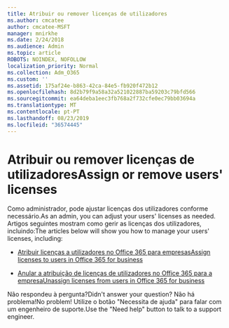 ```yaml
---
title: Atribuir ou remover licenças de utilizadores
ms.author: cmcatee
author: cmcatee-MSFT
manager: mnirkhe
ms.date: 2/24/2018
ms.audience: Admin
ms.topic: article
ROBOTS: NOINDEX, NOFOLLOW
localization_priority: Normal
ms.collection: Adm_O365
ms.custom: ''
ms.assetid: 175af24e-b863-42ca-84e5-fb920f472b12
ms.openlocfilehash: 8d2b79f9a58a32a521022887ba59203c79bfd566
ms.sourcegitcommit: ea64deba1eec3fb768a2f732cfe0ec79bb03694a
ms.translationtype: MT
ms.contentlocale: pt-PT
ms.lasthandoff: 08/23/2019
ms.locfileid: "36574445"
---
```

# <a name="assign-or-remove-users-licenses"></a><span data-ttu-id="5eb7f-102">Atribuir ou remover licenças de utilizadores</span><span class="sxs-lookup"><span data-stu-id="5eb7f-102">Assign or remove users' licenses</span></span>

<span data-ttu-id="5eb7f-103">Como administrador, pode ajustar licenças dos utilizadores conforme necessário.</span><span class="sxs-lookup"><span data-stu-id="5eb7f-103">As an admin, you can adjust your users' licenses as needed.</span></span> <span data-ttu-id="5eb7f-104">Artigos seguintes mostram como gerir as licenças dos utilizadores, incluindo:</span><span class="sxs-lookup"><span data-stu-id="5eb7f-104">The articles below will show you how to manage your users' licenses, including:</span></span>
  
- [<span data-ttu-id="5eb7f-105">Atribuir licenças a utilizadores no Office 365 para empresas</span><span class="sxs-lookup"><span data-stu-id="5eb7f-105">Assign licenses to users in Office 365 for business</span></span>](https://docs.microsoft.com/en-us/office365/admin/subscriptions-and-billing/assign-licenses-to-users)

- [<span data-ttu-id="5eb7f-106">Anular a atribuição de licenças de utilizadores no Office 365 para a empresa</span><span class="sxs-lookup"><span data-stu-id="5eb7f-106">Unassign licenses from users in Office 365 for business</span></span>](https://docs.microsoft.com/en-us/office365/admin/subscriptions-and-billing/remove-licenses-from-users)

<span data-ttu-id="5eb7f-107">Não respondeu à pergunta?</span><span class="sxs-lookup"><span data-stu-id="5eb7f-107">Didn't answer your question?</span></span> <span data-ttu-id="5eb7f-108">Não há problema!</span><span class="sxs-lookup"><span data-stu-id="5eb7f-108">No problem!</span></span> <span data-ttu-id="5eb7f-109">Utilize o botão "Necessita de ajuda" para falar com um engenheiro de suporte.</span><span class="sxs-lookup"><span data-stu-id="5eb7f-109">Use the "Need help" button to talk to a support engineer.</span></span>